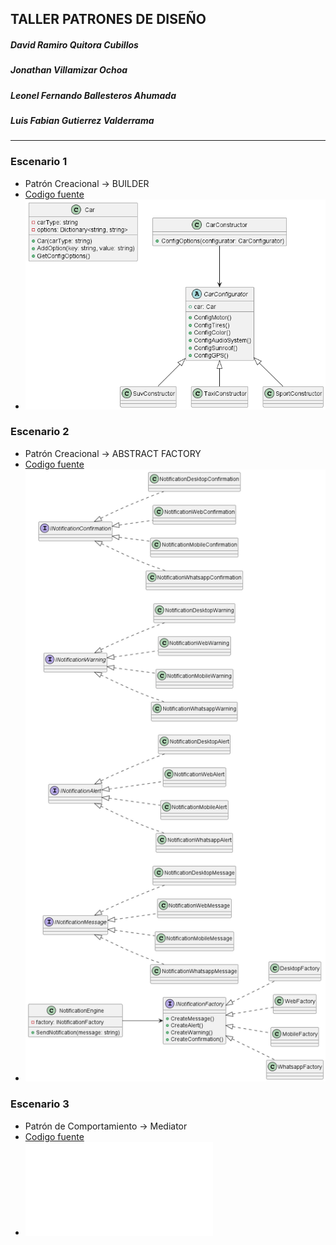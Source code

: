 ## TALLER PATRONES DE DISEÑO
##### _David Ramiro Quitora Cubillos_
##### _Jonathan Villamizar Ochoa_
##### _Leonel Fernando Ballesteros Ahumada_
##### _Luis Fabian Gutierrez Valderrama_
------

### Escenario 1
- Patrón Creacional -> BUILDER
- [Codigo fuente](taller_patrones/escenario01/)
- ![Texto alternativo](taller_patrones/escenario01/classes.png)

### Escenario 2
- Patrón Creacional -> ABSTRACT FACTORY
- [Codigo fuente](taller_patrones/escenario02/)
- ![Texto alternativo](taller_patrones/escenario02/classes.png)

### Escenario 3
- Patrón de Comportamiento -> Mediator
- [Codigo fuente](taller_patrones/escenario03/Escenario03/)
- ![Texto alternativo](taller_patrones/escenario03/Escenario03/Classes.html)
